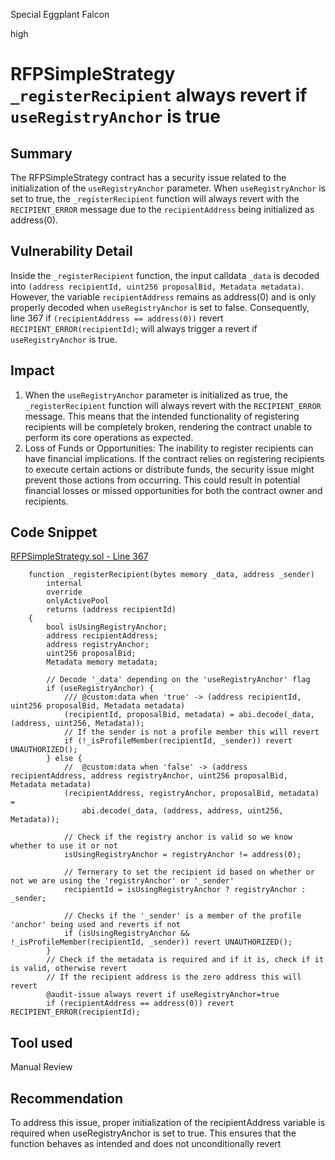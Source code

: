 Special Eggplant Falcon

high

# RFPSimpleStrategy `_registerRecipient` always revert if `useRegistryAnchor` is true
## Summary
The RFPSimpleStrategy contract has a security issue related to the initialization of the `useRegistryAnchor` parameter. When `useRegistryAnchor` is set to true, the `_registerRecipient` function will always revert with the `RECIPIENT_ERROR` message due to the `recipientAddress` being initialized as address(0).

## Vulnerability Detail
Inside the `_registerRecipient` function, the input calldata `_data` is decoded into `(address recipientId, uint256 proposalBid, Metadata metadata)`. However, the variable `recipientAddress` remains as address(0) and is only properly decoded when `useRegistryAnchor` is set to false. 
Consequently, line 367 if `(recipientAddress == address(0))` revert `RECIPIENT_ERROR(recipientId)`; will always trigger a revert if `useRegistryAnchor` is true.

## Impact
1. When the `useRegistryAnchor` parameter is initialized as true, the `_registerRecipient` function will always revert with the `RECIPIENT_ERROR` message. This means that the intended functionality of registering recipients will be completely broken, rendering the contract unable to perform its core operations as expected.
2. Loss of Funds or Opportunities: The inability to register recipients can have financial implications. If the contract relies on registering recipients to execute certain actions or distribute funds, the security issue might prevent those actions from occurring. This could result in potential financial losses or missed opportunities for both the contract owner and recipients.

## Code Snippet
[RFPSimpleStrategy.sol - Line 367](https://github.com/sherlock-audit/2023-09-Gitcoin/blob/main/allo-v2/contracts/strategies/rfp-simple/RFPSimpleStrategy.sol#L367)
```solidity
    function _registerRecipient(bytes memory _data, address _sender)
        internal
        override
        onlyActivePool
        returns (address recipientId)
    {
        bool isUsingRegistryAnchor;
        address recipientAddress;
        address registryAnchor;
        uint256 proposalBid;
        Metadata memory metadata;

        // Decode '_data' depending on the 'useRegistryAnchor' flag
        if (useRegistryAnchor) {
            /// @custom:data when 'true' -> (address recipientId, uint256 proposalBid, Metadata metadata)
            (recipientId, proposalBid, metadata) = abi.decode(_data, (address, uint256, Metadata));
            // If the sender is not a profile member this will revert
            if (!_isProfileMember(recipientId, _sender)) revert UNAUTHORIZED();
        } else {
            //  @custom:data when 'false' -> (address recipientAddress, address registryAnchor, uint256 proposalBid, Metadata metadata)
            (recipientAddress, registryAnchor, proposalBid, metadata) =
                abi.decode(_data, (address, address, uint256, Metadata));

            // Check if the registry anchor is valid so we know whether to use it or not
            isUsingRegistryAnchor = registryAnchor != address(0);

            // Ternerary to set the recipient id based on whether or not we are using the 'registryAnchor' or '_sender'
            recipientId = isUsingRegistryAnchor ? registryAnchor : _sender;

            // Checks if the '_sender' is a member of the profile 'anchor' being used and reverts if not
            if (isUsingRegistryAnchor && !_isProfileMember(recipientId, _sender)) revert UNAUTHORIZED();
        }
        // Check if the metadata is required and if it is, check if it is valid, otherwise revert
        // If the recipient address is the zero address this will revert
        @audit-issue always revert if useRegistryAnchor=true
        if (recipientAddress == address(0)) revert RECIPIENT_ERROR(recipientId);
```
## Tool used

Manual Review

## Recommendation
To address this issue, proper initialization of the recipientAddress variable is required when useRegistryAnchor is set to true. This ensures that the function behaves as intended and does not unconditionally revert